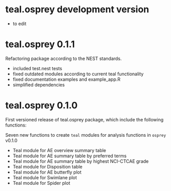 # teal.osprey development version
- to edit

# teal.osprey 0.1.1
Refactoring package according to the NEST standards.
- included test.nest tests
- fixed outdated modules according to current teal functionality
- fixed documentation examples and example_app.R
- simplified dependencies

# teal.osprey 0.1.0

First versioned release of teal.osprey package, which include the following functions:

Seven new functions to create `teal` modules for analysis functions in `osprey` v0.1.0
- Teal module for AE overview summary table
- Teal module for AE summary table by preferred terms
- Teal module for AE summary table by highest NCI-CTCAE grade
- Teal module for Disposition table
- Teal module for AE butterfly plot
- Teal module for Swimlane plot
- Teal module for Spider plot
